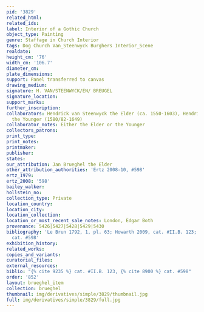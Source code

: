 ```yaml
---
pid: '3829'
related_html: 
related_ids: 
label: Interior of a Gothic Church
object_type: Painting
genre: Staffage in Church Interior
tags: Dog Church Van_Steenwyck Burghers Interior_Scene
realdate: 
height_cm: '76'
width_cm: '106.7'
diameter_cm: 
plate_dimensions: 
support: Panel transferred to canvas
drawing_medium: 
signature: H. VAN/STEENWYCK/EN/ BREUGEL
signature_location: 
support_marks: 
further_inscription: 
collaborators: Hendrick van Steenwyck the Elder (ca. 1550-1603), Hendrick van Steenwyck
  the Younger (1580/82-1649)
collaborator_notes: Either the Elder or the Younger
collectors_patrons: 
print_type: 
print_notes: 
printmaker: 
publisher: 
states: 
our_attribution: Jan Brueghel the Elder
other_attribution_authorities: 'Ertz 2008-10, #598'
ertz_1979: 
ertz_2008: '598'
bailey_walker: 
hollstein_no: 
collection_type: Private
location_country: 
location_city: 
location_collection: 
location_or_most_recent_sale_notes: London, Edgar Both
provenance: 5426|5427|5428|5429|5430
bibliography: 'Le Brun 1792, 1, pl. 63; Howarth 2009, cat. #II.B. 123; Ertz 2008-10,
  cat. #598'
exhibition_history: 
related_works: 
copies_and_variants: 
curatorial_files: 
external_resources: 
biblio: "{% cite 9235 %} cat. #II.B. 123, {% cite 8900 %} cat. #598"
order: '852'
layout: brueghel_item
collection: brueghel
thumbnail: img/derivatives/simple/3829/thumbnail.jpg
full: img/derivatives/simple/3829/full.jpg
---
```

